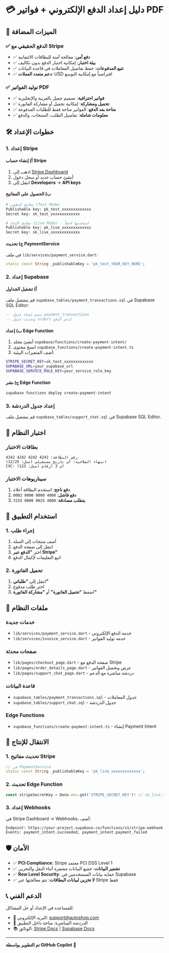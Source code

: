 # 💳 دليل إعداد الدفع الإلكتروني + فواتير PDF

## 🎯 الميزات المضافة

### ✅ الدفع الحقيقي مع Stripe
- ✅ **دفع آمن**: معالجة آمنة للبطاقات الائتمانية
- ✅ **بيئة اختبار**: إمكانية اختبار الدفع بدون تكاليف
- ✅ **تتبع المدفوعات**: حفظ تفاصيل المعاملات في قاعدة البيانات
- ✅ **دعم متعدد العملات**: USD افتراضياً مع إمكانية التوسع

### ✅ توليد الفواتير PDF
- ✅ **فواتير احترافية**: تصميم جميل بالعربية والإنجليزية
- ✅ **تحميل ومشاركة**: إمكانية تحميل أو مشاركة الفاتورة
- ✅ **متاحة بعد الدفع**: الفواتير متاحة فقط للطلبات المدفوعة
- ✅ **معلومات شاملة**: تفاصيل الطلب، المنتجات، والدفع

## 🛠️ خطوات الإعداد

### 1. إعداد Stripe

#### أ) إنشاء حساب Stripe
1. اذهب إلى [Stripe Dashboard](https://dashboard.stripe.com)
2. أنشئ حساب جديد أو سجل دخول
3. انتقل إلى **Developers** → **API keys**

#### ب) الحصول على المفاتيح
```bash
# مفاتيح التطوير (Test Mode)
Publishable key: pk_test_xxxxxxxxxxxxx
Secret key: sk_test_xxxxxxxxxxxxx

# مفاتيح الإنتاج (Live Mode) - استخدمها لاحقاً
Publishable key: pk_live_xxxxxxxxxxxxx  
Secret key: sk_live_xxxxxxxxxxxxx
```

#### ج) تحديث PaymentService
في ملف `lib/services/payment_service.dart`:
```dart
static const String _publishableKey = 'pk_test_YOUR_KEY_HERE';
```

### 2. إعداد Supabase

#### أ) تشغيل الجداول
قم بتشغيل ملف `supabase_tables/payment_transactions.sql` في Supabase SQL Editor:
```sql
-- سيتم إنشاء جدول payment_transactions
-- وتحديث جدول orders لدعم الدفع
```

#### ب) إعداد Edge Function
1. أنشئ مجلد `supabase/functions/create-payment-intent/`
2. انسخ محتوى `supabase_functions/create-payment-intent.ts`
3. أضف المتغيرات البيئية:
```bash
STRIPE_SECRET_KEY=sk_test_xxxxxxxxxxxxx
SUPABASE_URL=your_supabase_url
SUPABASE_SERVICE_ROLE_KEY=your_service_role_key
```

#### ج) نشر Edge Function
```bash
supabase functions deploy create-payment-intent
```

### 3. إعداد جدول الدردشة
قم بتشغيل ملف `supabase_tables/support_chat.sql` في Supabase SQL Editor.

## 🧪 اختبار النظام

### بطاقات الاختبار
```
رقم البطاقة: 4242 4242 4242 4242
انتهاء الصلاحية: أي تاريخ مستقبلي (مثل: 12/25)
CVC: أي 3 أرقام (مثل: 123)
```

### سيناريوهات الاختبار
1. **دفع ناجح**: استخدم البطاقة أعلاه
2. **دفع فاشل**: `4000 0000 0000 0002`
3. **يتطلب مصادقة**: `4000 0025 0000 3155`

## 📱 استخدام التطبيق

### 1. إجراء طلب
1. أضف منتجات إلى السلة
2. انتقل إلى صفحة الدفع
3. اختر **"الدفع عبر Stripe"**
4. اتبع التعليمات لإكمال الدفع

### 2. تحميل الفاتورة
1. انتقل إلى **"طلباتي"**
2. اختر طلب مدفوع
3. اضغط **"تحميل الفاتورة"** أو **"مشاركة الفاتورة"**

## 🔧 ملفات النظام

### خدمات جديدة
- `lib/services/payment_service.dart` - خدمة الدفع الإلكتروني
- `lib/services/invoice_service.dart` - خدمة توليد الفواتير

### صفحات محدثة
- `lib/pages/checkout_page.dart` - صفحة الدفع مع Stripe
- `lib/pages/order_details_page.dart` - عرض وتحميل الفواتير
- `lib/pages/support_chat_page.dart` - دردشة مباشرة مع الدعم

### قاعدة البيانات
- `supabase_tables/payment_transactions.sql` - جدول المعاملات
- `supabase_tables/support_chat.sql` - جدول الدردشة

### Edge Functions
- `supabase_functions/create-payment-intent.ts` - إنشاء Payment Intent

## 🚀 الانتقال للإنتاج

### 1. تحديث مفاتيح Stripe
```dart
// في PaymentService
static const String _publishableKey = 'pk_live_xxxxxxxxxxxxx';
```

### 2. تحديث Edge Function
```typescript
const stripeSecretKey = Deno.env.get('STRIPE_SECRET_KEY')! // sk_live_xxxxxxxxxxxxx
```

### 3. إعداد Webhooks
في Stripe Dashboard → Webhooks، أضف:
```
Endpoint: https://your-project.supabase.co/functions/v1/stripe-webhook
Events: payment_intent.succeeded, payment_intent.payment_failed
```

## 🛡️ الأمان

- ✅ **PCI Compliance**: Stripe معتمد PCI DSS Level 1
- ✅ **تشفير البيانات**: جميع البيانات مشفرة أثناء النقل والتخزين
- ✅ **Row Level Security**: حماية بيانات المستخدمين في Supabase
- ✅ **لا تخزين لبيانات البطاقات**: تتم معالجتها عبر Stripe فقط

## 📞 الدعم الفني

للمساعدة في الإعداد أو حل المشاكل:
- 📧 البريد الإلكتروني: support@autoshop.com
- 💬 الدردشة المباشرة: متاحة داخل التطبيق
- 📚 الوثائق: [Stripe Docs](https://stripe.com/docs) | [Supabase Docs](https://supabase.com/docs)

---
**تم التطوير بواسطة GitHub Copilot** 🤖
